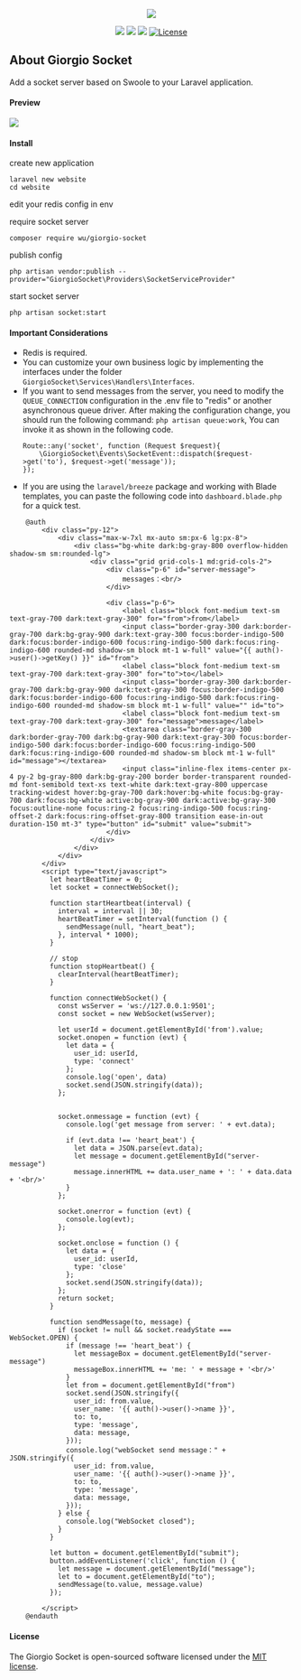<p align="center"><img src="https://m-finder.github.io/images/avatar.jpeg"></p>
<p align="center">
<img src="https://img.shields.io/badge/Author-m--finder-red">
<img src="https://img.shields.io/badge/Laravel-9.52.0-red">
<img src="https://img.shields.io/badge/Swoole-5.0.3-red">
<a href="https://packagist.org/packages/wu/giorgio-socket"><img src="https://img.shields.io/badge/License-MIT-green" alt="License"></a>
</p>

## About Giorgio Socket
Add a socket server based on Swoole to your Laravel application.

#### Preview
![](https://repository-images.githubusercontent.com/247018339/204baa68-7615-4332-9b9b-fd7d89204c3c)


#### Install

create new application

```
laravel new website
cd website
```


edit your redis config in env

require socket server
```
composer require wu/giorgio-socket
```

publish config
```
php artisan vendor:publish --provider="GiorgioSocket\Providers\SocketServiceProvider"
```

start socket server
```
php artisan socket:start
```

#### Important Considerations

* Redis is required.
* You can customize your own business logic by implementing the interfaces under the folder `GiorgioSocket\Services\Handlers\Interfaces`.
* If you want to send messages from the server, you need to modify the `QUEUE_CONNECTION` configuration in the .env file to "redis" or another asynchronous queue driver. After making the configuration change, you should run the following command: `php artisan queue:work`, You can invoke it as shown in the following code.
    ```
    Route::any('socket', function (Request $request){
        \GiorgioSocket\Events\SocketEvent::dispatch($request->get('to'), $request->get('message'));
    });
    ```
* If you are using the `laravel/breeze` package and working with Blade templates, you can paste the following code into `dashboard.blade.php` for a quick test.
```
    @auth
        <div class="py-12">
            <div class="max-w-7xl mx-auto sm:px-6 lg:px-8">
                <div class="bg-white dark:bg-gray-800 overflow-hidden shadow-sm sm:rounded-lg">
                    <div class="grid grid-cols-1 md:grid-cols-2">
                        <div class="p-6" id="server-message">
                            messages：<br/>
                        </div>

                        <div class="p-6">
                            <label class="block font-medium text-sm text-gray-700 dark:text-gray-300" for="from">from</label>
                            <input class="border-gray-300 dark:border-gray-700 dark:bg-gray-900 dark:text-gray-300 focus:border-indigo-500 dark:focus:border-indigo-600 focus:ring-indigo-500 dark:focus:ring-indigo-600 rounded-md shadow-sm block mt-1 w-full" value="{{ auth()->user()->getKey() }}" id="from">
                            <label class="block font-medium text-sm text-gray-700 dark:text-gray-300" for="to">to</label>
                            <input class="border-gray-300 dark:border-gray-700 dark:bg-gray-900 dark:text-gray-300 focus:border-indigo-500 dark:focus:border-indigo-600 focus:ring-indigo-500 dark:focus:ring-indigo-600 rounded-md shadow-sm block mt-1 w-full" value="" id="to">
                            <label class="block font-medium text-sm text-gray-700 dark:text-gray-300" for="message">message</label>
                            <textarea class="border-gray-300 dark:border-gray-700 dark:bg-gray-900 dark:text-gray-300 focus:border-indigo-500 dark:focus:border-indigo-600 focus:ring-indigo-500 dark:focus:ring-indigo-600 rounded-md shadow-sm block mt-1 w-full" id="message"></textarea>
                            <input class="inline-flex items-center px-4 py-2 bg-gray-800 dark:bg-gray-200 border border-transparent rounded-md font-semibold text-xs text-white dark:text-gray-800 uppercase tracking-widest hover:bg-gray-700 dark:hover:bg-white focus:bg-gray-700 dark:focus:bg-white active:bg-gray-900 dark:active:bg-gray-300 focus:outline-none focus:ring-2 focus:ring-indigo-500 focus:ring-offset-2 dark:focus:ring-offset-gray-800 transition ease-in-out duration-150 mt-3" type="button" id="submit" value="submit">
                        </div>
                    </div>
                </div>
            </div>
        </div>
        <script type="text/javascript">
          let heartBeatTimer = 0;
          let socket = connectWebSocket();

          function startHeartbeat(interval) {
            interval = interval || 30;
            heartBeatTimer = setInterval(function () {
              sendMessage(null, "heart_beat");
            }, interval * 1000);
          }

          // stop
          function stopHeartbeat() {
            clearInterval(heartBeatTimer);
          }

          function connectWebSocket() {
            const wsServer = 'ws://127.0.0.1:9501';
            const socket = new WebSocket(wsServer);

            let userId = document.getElementById('from').value;
            socket.onopen = function (evt) {
              let data = {
                user_id: userId,
                type: 'connect'
              };
              console.log('open', data)
              socket.send(JSON.stringify(data));
            };


            socket.onmessage = function (evt) {
              console.log('get message from server: ' + evt.data);

              if (evt.data !== 'heart_beat') {
                let data = JSON.parse(evt.data);
                let message = document.getElementById("server-message")
                message.innerHTML += data.user_name + ': ' + data.data + '<br/>'
              }
            };

            socket.onerror = function (evt) {
              console.log(evt);
            };

            socket.onclose = function () {
              let data = {
                user_id: userId,
                type: 'close'
              };
              socket.send(JSON.stringify(data));
            };
            return socket;
          }

          function sendMessage(to, message) {
            if (socket != null && socket.readyState === WebSocket.OPEN) {
              if (message !== 'heart_beat') {
                let messageBox = document.getElementById("server-message")
                messageBox.innerHTML += 'me: ' + message + '<br/>'
              }
              let from = document.getElementById("from")
              socket.send(JSON.stringify({
                user_id: from.value,
                user_name: '{{ auth()->user()->name }}',
                to: to,
                type: 'message',
                data: message,
              }));
              console.log("webSocket send message：" + JSON.stringify({
                user_id: from.value,
                user_name: '{{ auth()->user()->name }}',
                to: to,
                type: 'message',
                data: message,
              }));
            } else {
              console.log("WebSocket closed");
            }
          }

          let button = document.getElementById("submit");
          button.addEventListener('click', function () {
            let message = document.getElementById("message");
            let to = document.getElementById("to");
            sendMessage(to.value, message.value)
          });

        </script>
    @endauth
```
#### License

The Giorgio Socket is open-sourced software licensed under the [MIT license](https://opensource.org/licenses/MIT).
